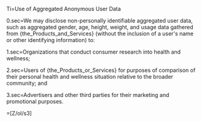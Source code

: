 Ti=Use of Aggregated Anonymous User Data

0.sec=We may disclose non-personally identifiable aggregated user data, such as aggregated gender, age, height, weight, and usage data gathered from {the_Products_and_Services} (without the inclusion of a user's name or other identifying information) to:

1.sec=Organizations that conduct consumer research into health and wellness;

2.sec=Users of {the_Products_or_Services} for purposes of comparison of their personal health and wellness situation relative to the broader community; and

3.sec=Advertisers and other third parties for their marketing and promotional purposes.

=[Z/ol/s3]

